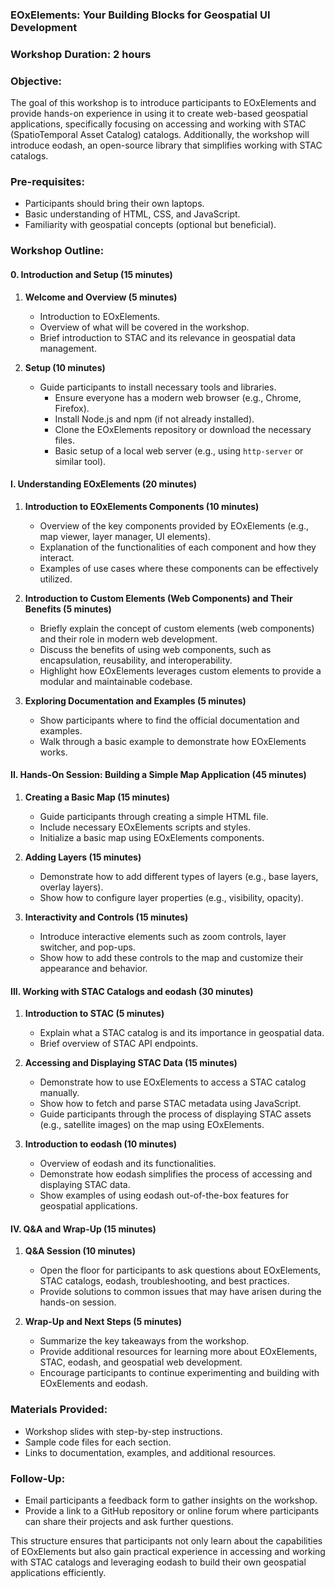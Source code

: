 ### EOxElements: Your Building Blocks for Geospatial UI Development

### Workshop Duration: 2 hours

### Objective:
The goal of this workshop is to introduce participants to EOxElements and provide hands-on experience in using it to create web-based geospatial applications, specifically focusing on accessing and working with STAC (SpatioTemporal Asset Catalog) catalogs. Additionally, the workshop will introduce eodash, an open-source library that simplifies working with STAC catalogs.

### Pre-requisites:
- Participants should bring their own laptops.
- Basic understanding of HTML, CSS, and JavaScript.
- Familiarity with geospatial concepts (optional but beneficial).

### Workshop Outline:

#### **0. Introduction and Setup (15 minutes)**
1. **Welcome and Overview (5 minutes)**
   - Introduction to EOxElements.
   - Overview of what will be covered in the workshop.
   - Brief introduction to STAC and its relevance in geospatial data management.

2. **Setup (10 minutes)**
   - Guide participants to install necessary tools and libraries.
     - Ensure everyone has a modern web browser (e.g., Chrome, Firefox).
     - Install Node.js and npm (if not already installed).
     - Clone the EOxElements repository or download the necessary files.
     - Basic setup of a local web server (e.g., using `http-server` or similar tool).

#### **I. Understanding EOxElements (20 minutes)**
1. **Introduction to EOxElements Components (10 minutes)**
   - Overview of the key components provided by EOxElements (e.g., map viewer, layer manager, UI elements).
   - Explanation of the functionalities of each component and how they interact.
   - Examples of use cases where these components can be effectively utilized.

2. **Introduction to Custom Elements (Web Components) and Their Benefits (5 minutes)**
   - Briefly explain the concept of custom elements (web components) and their role in modern web development.
   - Discuss the benefits of using web components, such as encapsulation, reusability, and interoperability.
   - Highlight how EOxElements leverages custom elements to provide a modular and maintainable codebase.

3. **Exploring Documentation and Examples (5 minutes)**
   - Show participants where to find the official documentation and examples.
   - Walk through a basic example to demonstrate how EOxElements works.

#### **II. Hands-On Session: Building a Simple Map Application (45 minutes)**
1. **Creating a Basic Map (15 minutes)**
   - Guide participants through creating a simple HTML file.
   - Include necessary EOxElements scripts and styles.
   - Initialize a basic map using EOxElements components.

2. **Adding Layers (15 minutes)**
   - Demonstrate how to add different types of layers (e.g., base layers, overlay layers).
   - Show how to configure layer properties (e.g., visibility, opacity).

3. **Interactivity and Controls (15 minutes)**
   - Introduce interactive elements such as zoom controls, layer switcher, and pop-ups.
   - Show how to add these controls to the map and customize their appearance and behavior.

#### **III. Working with STAC Catalogs and eodash (30 minutes)**
1. **Introduction to STAC (5 minutes)**
   - Explain what a STAC catalog is and its importance in geospatial data.
   - Brief overview of STAC API endpoints.

2. **Accessing and Displaying STAC Data (15 minutes)**
   - Demonstrate how to use EOxElements to access a STAC catalog manually.
   - Show how to fetch and parse STAC metadata using JavaScript.
   - Guide participants through the process of displaying STAC assets (e.g., satellite images) on the map using EOxElements.

3. **Introduction to eodash (10 minutes)**
   - Overview of eodash and its functionalities.
   - Demonstrate how eodash simplifies the process of accessing and displaying STAC data.
   - Show examples of using eodash out-of-the-box features for geospatial applications.

#### **IV. Q&A and Wrap-Up (15 minutes)**
1. **Q&A Session (10 minutes)**
   - Open the floor for participants to ask questions about EOxElements, STAC catalogs, eodash, troubleshooting, and best practices.
   - Provide solutions to common issues that may have arisen during the hands-on session.

2. **Wrap-Up and Next Steps (5 minutes)**
   - Summarize the key takeaways from the workshop.
   - Provide additional resources for learning more about EOxElements, STAC, eodash, and geospatial web development.
   - Encourage participants to continue experimenting and building with EOxElements and eodash.

### Materials Provided:
- Workshop slides with step-by-step instructions.
- Sample code files for each section.
- Links to documentation, examples, and additional resources.

### Follow-Up:
- Email participants a feedback form to gather insights on the workshop.
- Provide a link to a GitHub repository or online forum where participants can share their projects and ask further questions.

This structure ensures that participants not only learn about the capabilities of EOxElements but also gain practical experience in accessing and working with STAC catalogs and leveraging eodash to build their own geospatial applications efficiently.
